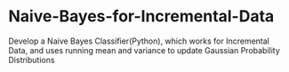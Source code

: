 # Naive-Bayes-for-Incremental-Data
Develop a Naive Bayes Classifier(Python), which works for Incremental Data, and uses running mean and variance to update Gaussian Probability Distributions
